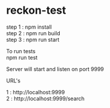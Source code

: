 # reckon-test

step 1 : npm install<br>
step 2 : npm run build<br>
step 3 : npm run start<br>

To run tests<br>
    npm run test<br>

Server will start and listen on port 9999<br>

URL's<br>

1 : http://localhost:9999 <br>
2 : http://localhost:9999/search<br>
